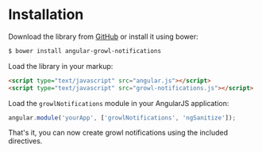 # Installation

Download the library from [GitHub](https://github.com/jvandemo/angular-growl-notifications) or install it using bower: 

```sh
$ bower install angular-growl-notifications
```

Load the library in your markup:

```html
<script type="text/javascript" src="angular.js"></script>
<script type="text/javascript" src="growl-notifications.js"></script>
```

Load the `growlNotifications` module in your AngularJS application:

```javascript
angular.module('yourApp', ['growlNotifications', 'ngSanitize']);
```

That's it, you can now create growl notifications using the included directives.